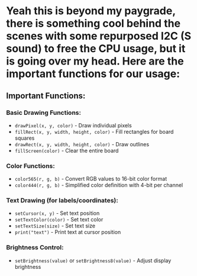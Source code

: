 # Yeah this is beyond my paygrade, there is something cool behind the scenes with some repurposed I2C (S sound) to free the CPU usage, but it is going over my head. Here are the important functions for our usage:
 
## Important Functions:
### Basic Drawing Functions:
- `drawPixel(x, y, color)` - Draw individual pixels
- `fillRect(x, y, width, height, color)` - Fill rectangles for board squares
- `drawRect(x, y, width, height, color)` - Draw outlines
- `fillScreen(color)` - Clear the entire board

### Color Functions:
- `color565(r, g, b)` - Convert RGB values to 16-bit color format
- `color444(r, g, b)` - Simplified color definition with 4-bit per channel

### Text Drawing (for labels/coordinates):
- `setCursor(x, y)` - Set text position
- `setTextColor(color)` - Set text color
- `setTextSize(size)` - Set text size
- `print("text")` - Print text at cursor position

### Brightness Control:
- `setBrightness(value)` or `setBrightness8(value)` - Adjust display brightness
